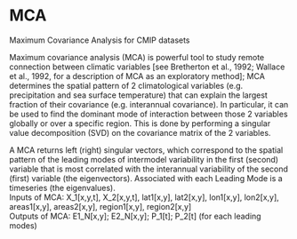 # MCA
Maximum Covariance Analysis for CMIP datasets

Maximum covariance analysis (MCA) is powerful tool to study remote connection between climatic variables [see Bretherton et al., 1992; Wallace et al., 1992, for a description of MCA as an exploratory method]; MCA determines the spatial pattern of 2 climatological variables (e.g. precipitation and sea surface temperature) that can explain the largest fraction of their covariance (e.g. interannual covariance). In particular, it can be used to find the dominant mode of interaction between those 2 variables globally or over a specific region. This is done by performing a singular value decomposition (SVD) on the covariance matrix of the 2 variables.

A MCA returns left (right) singular vectors, which correspond to the spatial pattern of the leading modes of intermodel variability in the first (second) variable that is most correlated with the interannual variability of the second (first) variable (the eigenvectors). Associated with each Leading Mode is a timeseries (the eigenvalues).                                                                                                                                                                                                                                                                                                                          
Inputs of MCA: X_1[x,y,t], X_2[x,y,t], lat1[x,y], lat2[x,y], lon1[x,y], lon2[x,y], areas1[x,y], areas2[x,y], region1[x,y], region2[x,y]                                                                                                                                                                                               
Outputs of MCA: E1_N[x,y]; E2_N[x,y]; P_1[t]; P_2[t] (for each leading modes)    
